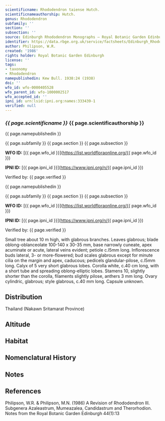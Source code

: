 ```yaml
---
scientificname: Rhododendron taiense Hutch.
scientificnameauthorship: Hutch.
genus: Rhododendron
subfamily: ''
section: ''
subsection: ''
source: Edinburgh Rhododendron Monographs – Royal Botanic Garden Edinburgh
identifier: https://data.rbge.org.uk/service/factsheets/Edinburgh_Rhododendron_Monographs.xhtml
author: Philipson, W.R.
created: '1986'
rights holder: Royal Botanic Garden Edinburgh
license: ''
tags:
- taxonomy
- Rhododendron
namepublishedin: Kew Bull. 1938:24 (1938)
doi: ''
wfo_id: wfo-0000405528
wfo_parent_id: wfo-1000002517
wfo_accepted_id: ''
ipni_id: urn:lsid:ipni.org:names:333439-1
verified: null
---
```

### _{{ page.scientificname }}_ {{ page.scientificauthorship }}
 {{ page.namepublishedin }}

{{ page.subfamily }} {{ page.section }} {{ page.subsection }}

**WFO ID:** [{{ page.wfo_id }}](https://list.worldfloraonline.org/{{ page.wfo_id }})

**IPNI ID:** [{{ page.ipni_id }}](https://www.ipni.org/n/{{ page.ipni_id }})

Verified by: {{ page.verified }}

 {{ page.namepublishedin }}

{{ page.subfamily }} {{ page.section }} {{ page.subsection }}

**WFO ID:** [{{ page.wfo_id }}](https://list.worldfloraonline.org/{{ page.wfo_id }})

**IPNI ID:** [{{ page.ipni_id }}](https://www.ipni.org/n/{{ page.ipni_id }})

Verified by: {{ page.verified }}



Small tree about 10 m high, with glabrous branches. Leaves glabrous; blade oblong-oblanceolate 100-140 x 30-35 mm, base narrowly cuneate, apex acuminate or acute, lateral veins evident; petiole c.l5mm long. Inflorescence buds lateral, 3- or more-flowered; bud scales glabrous except for minute cilia on the margin and apex, caducous; pedicels glandular-pilose, c.l5mm long. Calyx of 5 very short glabrous lobes. Corolla white, c.40 cm long, with a short tube and spreading oblong-elliptic lobes. Stamens 10, slightly shorter than the corolla, filaments slightly pilose, anthers 3 mm long. Ovary cylindric, glabrous; style glabrous, c.40 mm long. Capsule unknown.

## Distribution
Thailand (Nakawn Sritamarat Province)

## Altitude


## Habitat


## Nomenclatural History

                       
## Notes


## References

Philipson, W.R. & Philipson, M.N. (1986) A Revision of Rhododendron III. Subgenera Azaleastrum, Mumeazalea, Candidastrum and Therorhodion. Notes from the Royal Botanic Garden Edinburgh 44(1):13

